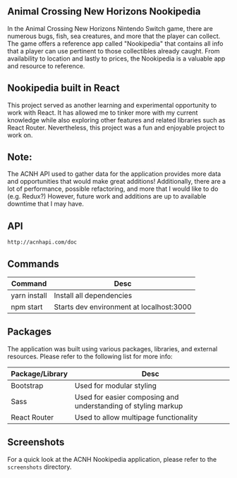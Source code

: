 ## Animal Crossing New Horizons Nookipedia
In the Animal Crossing New Horizons Nintendo Switch game, there are numerous bugs, fish, sea creatures, 
and more that the player can collect. The game offers a reference app called "Nookipedia" that
contains all info that a player can use pertinent to those collectibles already caught.
From availability to location and lastly to prices, the Nookipedia is a valuable app and resource to reference.

## Nookipedia built in React
This project served as another learning and experimental opportunity to work with React. 
It has allowed me to tinker more with my current knowledge while also exploring other features and related libraries such as React Router. Nevertheless, this project was a fun and enjoyable project to work on. 

## Note:
The ACNH API used to gather data for the application provides more data and opportunities that would make great additions!
Additionally, there are a lot of performance, possible refactoring, and more that I would like to do (e.g. Redux?)
However, future work and additions are up to available downtime that I may have.

## API 
`http://acnhapi.com/doc`

## Commands
| Command | Desc |
| ---------| --------|
| yarn install | Install all dependencies |
| npm start | Starts dev environment at localhost:3000 |

## Packages
The application was built using various packages, libraries, and external resources. Please refer to the following list for more info:

| Package/Library | Desc|
| ---------| --------|
| Bootstrap | Used for modular styling |
| Sass | Used for easier composing and understanding of styling markup |
| React Router | Used to allow multipage functionality |


## Screenshots
For a quick look at the ACNH Nookipedia application, please refer to the `screenshots` directory.

